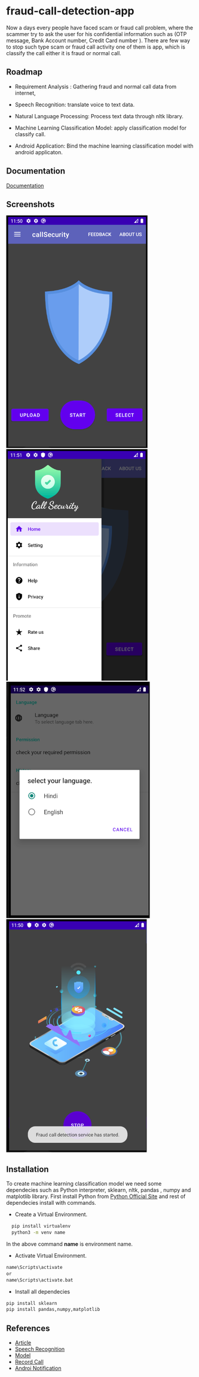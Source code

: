 
# fraud-call-detection-app

Now a days every people have faced scam or fraud call problem,
where the scammer try to ask the user for his confidential information 
such as (OTP message, Bank Account number, Credit Card number ).
There are few way to stop such type scam or fraud call activity
one of them is app, which is classify the call either it is fraud
or normal call. 



## Roadmap

- Requirement Analysis :
    Gathering fraud and normal call data from internet,

- Speech Recognition: 
    translate voice to text data.

- Natural Language Processing: 
    Process text data through nltk library.

- Machine Learning Classification Model:
    apply classification model for classify call.

- Android Application:
    Bind the machine learning classification model with android
    applicaton.


  
## Documentation

[Documentation](https://linktodocumentation)

  
## Screenshots
![App Screenshot](fraud_ss/start.png)
![App Screenshot](fraud_ss/nav.png)
![App Screenshot](fraud_ss/setting.png)
![App Screenshot](fraud_ss/stop.png)

  
## Installation

To create machine learning classification model we need some 
dependecies such as Python interpreter, sklearn, nltk, pandas
, numpy and  matplotlib library.
First install Python from 
[Python Official Site](https://www.python.org) and rest of dependecies
install with commands.

- Create a Virtual Environment.
```bash
  pip install virtualenv
  python3 -m venv name
```
In the above command **name** is environment name.

- Activate Virtual Environment.
```bash
name\Scripts\activate
or
name\Scripts\activate.bat
```

- Install all dependecies
```bash
pip install sklearn
pip install pandas,numpy,matplotlib
```

## References
- [Article](https://cybersecurity.springeropen.com/articles/10.1186/s42400-018-0008-5)
- [Speech Recognition](https://www.geeksforgeeks.org/speech-recognition-in-python-using-google-speech-api/)
- [Model](https://www.youtube.com/watch?v=K1iImrm509A)
- [Record Call](https://stackoverflow.com/questions/18887636/how-to-record-phone-calls-in-android)
- [Androi Notification](https://developer.android.com/trianing/notify-user/build-notification)
    

  
